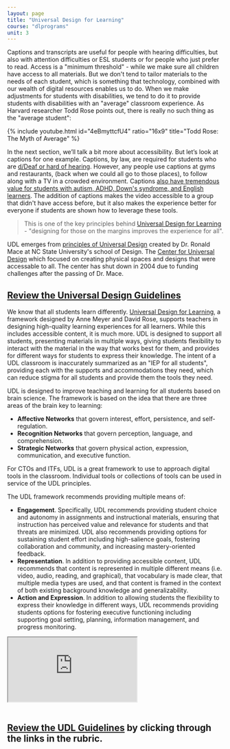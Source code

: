 ```yaml
---
layout: page
title: "Universal Design for Learning"
course: "dlprograms"
unit: 3
---
```

Captions and transcripts are useful for people with hearing difficulties, but also with attention difficulties or ESL students or for people who just prefer to read. Access is a "minimum threshold" - while we make sure all children have access to all materials. But we don't tend to tailor materials to the needs of each student, which is something that technology, combined with our wealth of digital resources enables us to do. When we make adjustments for students with disabilities, we tend to do it to provide students with disabilities with an "average" classroom experience. As Harvard researcher Todd Rose points out, there is really no such thing as the "average student":

{% include youtube.html id="4eBmyttcfU4" ratio="16x9" title="Todd Rose: The Myth of Average" %}

In the next section, we’ll talk a bit more about accessibility. But let’s look at captions for one example. Captions, by law, are required for students who are [d/Deaf or hard of hearing][1]. However, any people use captions at gyms and restaurants, (back when we could all go to those places), to follow along with a TV in a crowded environment. Captions [also have tremendous value for students with autism, ADHD, Down's syndrome, and English learners][2]. The addition of captions makes the video accessible to a group that didn't have access before, but it also makes the experience better for everyone if students are shown how to leverage these tools.

> This is one of the key principles behind [Universal Design for Learning][3] - "designing for those on the margins improves the experience for all".

UDL emerges from [principles of Universal Design](https://projects.ncsu.edu/ncsu/design/cud/pubs_p/docs/poster.pdf) created by Dr. Ronald Mace at NC State University's school of Design. The [Center for Universal Design](https://projects.ncsu.edu/ncsu/design/cud/index.htm)  which focused on creating physical spaces and designs that were accessable to all. The center has shut down in 2004 due to funding challenges after the passing of Dr. Mace. 

## [Review the Universal Design Guidelines](https://projects.ncsu.edu/ncsu/design/cud/pubs_p/docs/poster.pdf)

We know that all students learn differently. [Universal Design for Learning][4], a framework designed by Anne Meyer and David Rose, supports teachers in designing high-quality learning experiences for all learners. While this includes accessible content, it is much more. UDL is designed to support all students, presenting materials in multiple ways, giving students flexibility to interact with the material in the way that works best for them, and provides for different ways for students to express their knowledge. The intent of a UDL classroom is inaccurately summarized as an "IEP for all students", providing each with the supports and accommodations they need, which can reduce stigma for all students and provide them the tools they need.

UDL is designed to improve teaching and learning for all students based on brain science. The framework is based on the idea that there are three areas of the brain key to learning:
* **Affective Networks** that govern interest, effort, persistence, and self-regulation.
* **Recognition Networks** that govern perception, language, and comprehension.
* **Strategic Networks** that govern physical action, expression, communication, and executive function.

For CTOs and ITFs, UDL is a great framework to use to approach digital tools in the classroom. Individual tools or collections of tools can be used in service of the UDL principles.

The UDL framework recommends providing multiple means of:
* **Engagement**. Specifically, UDL recommends providing student choice and autonomy in assignments and instructional materials, ensuring that instruction has perceived value and relevance for students and that threats are minimized. UDL also recommends providing options for sustaining student effort including high-salience goals, fostering collaboration and community, and increasing mastery-oriented feedback.
* **Representation**. In addition to providing accessible content, UDL recommends that content is represented in multiple different means (i.e. video, audio, reading, and graphical), that vocabulary is made clear, that multiple media types are used, and that content is framed in the context of both existing background knowledge and generalizability.
* **Action and Expression**. In addition to allowing students the flexibility to express their knowledge in different ways, UDL recommends providing students options for fostering executive functioning including supporting goal setting, planning, information management, and progress monitoring.

<div class="embed-responsive embed-responsive-16by9" style="max-height: 500px; width: auto;">
  <iframe class="embed-responsive-item" src="https://www.youtube.com/embed/bDvKnY0g6e4?rel=0"></iframe>
</div>
<br/>

## [Review the UDL Guidelines][5] by clicking through the links in the rubric.

[1]:	https://blog.ai-media.tv/blog/the-difference-between-deaf-and-hard-of-hearing
[2]:	https://www.rev.com/blog/how-captions-benefit-more-than-the-deaf-and-hard-of-hearing
[3]:	http://udlguidelines.cast.org/
[4]:	http://udlguidelines.cast.org/
[5]:	http://udlguidelines.cast.org/